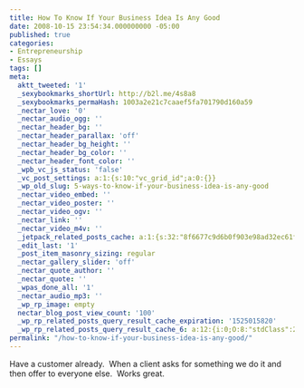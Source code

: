 ```yaml
---
title: How To Know If Your Business Idea Is Any Good
date: 2008-10-15 23:54:34.000000000 -05:00
published: true
categories:
- Entrepreneurship
- Essays
tags: []
meta:
  aktt_tweeted: '1'
  _sexybookmarks_shortUrl: http://b2l.me/4s8a8
  _sexybookmarks_permaHash: 1003a2e21c7caaef5fa701790d160a59
  _nectar_love: '0'
  _nectar_audio_ogg: ''
  _nectar_header_bg: ''
  _nectar_header_parallax: 'off'
  _nectar_header_bg_height: ''
  _nectar_header_bg_color: ''
  _nectar_header_font_color: ''
  _wpb_vc_js_status: 'false'
  _vc_post_settings: a:1:{s:10:"vc_grid_id";a:0:{}}
  _wp_old_slug: 5-ways-to-know-if-your-business-idea-is-any-good
  _nectar_video_embed: ''
  _nectar_video_poster: ''
  _nectar_video_ogv: ''
  _nectar_link: ''
  _nectar_video_m4v: ''
  _jetpack_related_posts_cache: a:1:{s:32:"8f6677c9d6b0f903e98ad32ec61f8deb";a:2:{s:7:"expires";i:1502367527;s:7:"payload";a:3:{i:0;a:1:{s:2:"id";i:1801;}i:1;a:1:{s:2:"id";i:705;}i:2;a:1:{s:2:"id";i:1207;}}}}
  _edit_last: '1'
  _post_item_masonry_sizing: regular
  _nectar_gallery_slider: 'off'
  _nectar_quote_author: ''
  _nectar_quote: ''
  _wpas_done_all: '1'
  _nectar_audio_mp3: ''
  _wp_rp_image: empty
  nectar_blog_post_view_count: '100'
  _wp_rp_related_posts_query_result_cache_expiration: '1525015820'
  _wp_rp_related_posts_query_result_cache_6: a:12:{i:0;O:8:"stdClass":2:{s:7:"post_id";s:3:"105";s:5:"score";s:18:"29.014753913290768";}i:1;O:8:"stdClass":2:{s:7:"post_id";s:3:"713";s:5:"score";s:17:"25.87038218131299";}i:2;O:8:"stdClass":2:{s:7:"post_id";s:4:"9312";s:5:"score";s:17:"24.61584004820508";}i:3;O:8:"stdClass":2:{s:7:"post_id";s:4:"1179";s:5:"score";s:17:"24.50077776444573";}i:4;O:8:"stdClass":2:{s:7:"post_id";s:3:"872";s:5:"score";s:18:"23.692615714942843";}i:5;O:8:"stdClass":2:{s:7:"post_id";s:3:"136";s:5:"score";s:18:"23.418213471848834";}i:6;O:8:"stdClass":2:{s:7:"post_id";s:4:"8477";s:5:"score";s:17:"19.77574289666313";}i:7;O:8:"stdClass":2:{s:7:"post_id";s:4:"8360";s:5:"score";s:17:"19.77574289666313";}i:8;O:8:"stdClass":2:{s:7:"post_id";s:4:"8086";s:5:"score";s:17:"19.77574289666313";}i:9;O:8:"stdClass":2:{s:7:"post_id";s:4:"8053";s:5:"score";s:17:"19.77574289666313";}i:10;O:8:"stdClass":2:{s:7:"post_id";s:3:"110";s:5:"score";s:17:"19.77574289666313";}i:11;O:8:"stdClass":2:{s:7:"post_id";s:2:"39";s:5:"score";s:17:"19.77574289666313";}}
permalink: "/how-to-know-if-your-business-idea-is-any-good/"
---
```

Have a customer already.  When a client asks for something we do it and then offer to everyone else.  Works great.
